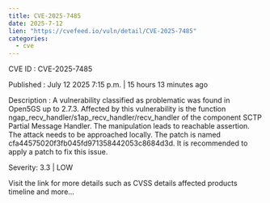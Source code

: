 ```yaml
--- 
title: CVE-2025-7485
date: 2025-7-12
lien: "https://cvefeed.io/vuln/detail/CVE-2025-7485"
categories:
  - cve
---
```


CVE ID : CVE-2025-7485

Published :  July 12
2025
7:15 p.m. | 15 hours
13 minutes ago

Description : A vulnerability classified as problematic was found in Open5GS up to 2.7.3. Affected by this vulnerability is the function ngap_recv_handler/s1ap_recv_handler/recv_handler of the component SCTP Partial Message Handler. The manipulation leads to reachable assertion. The attack needs to be approached locally. The patch is named cfa44575020f3fb045fd971358442053c8684d3d. It is recommended to apply a patch to fix this issue.

Severity: 3.3 | LOW

Visit the link for more details
such as CVSS details
affected products
timeline
and more...
